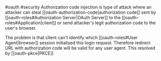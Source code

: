 #oauth  #security 
Authorization code injection is type of attack where an attacker can steal [[oauth-authorization-code|authorization code]] sent by [[oauth-roles#Authorization Server|OAuth Server]] to the [[oauth-roles#Application|client]] or send attacker's legit authorization code to the user's browser. 

The problem is that client can't identify which [[oauth-roles#User Agent|browser]] session initialised this login request. Therefore redirect URL with authorization code will be valid for any user agent. This resolved by [[oauth-pkce|PKCE]]